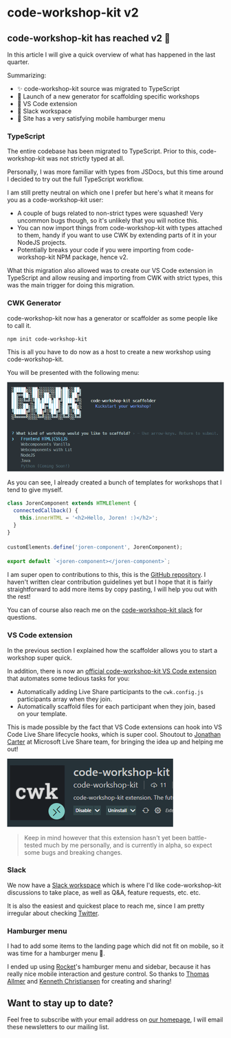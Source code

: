 # code-workshop-kit v2

## code-workshop-kit has reached v2 🎉

In this article I will give a quick overview of what has happened in the last quarter.

Summarizing:

- ✨ code-workshop-kit source was migrated to TypeScript
- 🧬 Launch of a new generator for scaffolding specific workshops
- 📘 VS Code extension
- 💬 Slack workspace
- 🍔 Site has a very satisfying mobile hamburger menu

### TypeScript

The entire codebase has been migrated to TypeScript. Prior to this, code-workshop-kit was not strictly typed at all.

Personally, I was more familiar with types from JSDocs, but this time around I decided to try out the full TypeScript workflow.

I am still pretty neutral on which one I prefer but here's what it means for you as a code-workshop-kit user:

- A couple of bugs related to non-strict types were squashed! Very uncommon bugs though, so it's unlikely that you will notice this.
- You can now import things from code-workshop-kit with types attached to them, handy if you want to use CWK by extending parts of it in your NodeJS projects.
- Potentially breaks your code if you were importing from code-workshop-kit NPM package, hence v2.

What this migration also allowed was to create our VS Code extension in TypeScript and allow reusing and importing from CWK with strict types, this was the main trigger for doing this migration.

### CWK Generator

code-workshop-kit now has a generator or scaffolder as some people like to call it.

```sh
npm init code-workshop-kit
```

This is all you have to do now as a host to create a new workshop using code-workshop-kit.

You will be presented with the following menu:

![scaffolder menu image](../../../assets/images/cwk-v2/generator.png)

As you can see, I already created a bunch of templates for workshops that I tend to give myself.

```js
class JorenComponent extends HTMLElement {
  connectedCallback() {
    this.innerHTML = '<h2>Hello, Joren! :)</h2>';
  }
}

customElements.define('joren-component', JorenComponent);

export default `<joren-component></joren-component>`;
```

I am super open to contributions to this, this is the [GitHub repository](https://github.com/code-workshop-kit/create).
I haven't written clear contribution guidelines yet but I hope that it is fairly straightforward to add more items by copy pasting, I will help you out with the rest!

You can of course also reach me on the [code-workshop-kit slack](https://join.slack.com/t/code-workshop-kit/shared_invite/zt-p9pfhqzo-tvj_5sWNuxHYT_TJw3t5_g) for questions.

### VS Code extension

In the previous section I explained how the scaffolder allows you to start a workshop super quick.

In addition, there is now an [official code-workshop-kit VS Code extension](https://marketplace.visualstudio.com/items?itemName=code-workshop-kit.code-workshop-kit-extension) that automates some tedious tasks for you:

- Automatically adding Live Share participants to the `cwk.config.js` participants array when they join.
- Automatically scaffold files for each participant when they join, based on your template.

This is made possible by the fact that VS Code extensions can hook into VS Code Live Share lifecycle hooks, which is super cool.
Shoutout to [Jonathan Carter](https://twitter.com/LostInTangent) at Microsoft Live Share team, for bringing the idea up and helping me out!

![code-workshop-kit vscode extension image](../../../assets/images/cwk-v2/vscode.png)

> Keep in mind however that this extension hasn't yet been battle-tested much by me personally, and is currently in alpha, so expect some bugs and breaking changes.

### Slack

We now have a [Slack workspace](https://join.slack.com/t/code-workshop-kit/shared_invite/zt-p9pfhqzo-tvj_5sWNuxHYT_TJw3t5_g) which is where I'd like code-workshop-kit discussions to take place, as well as Q&A, feature requests, etc. etc.

It is also the easiest and quickest place to reach me, since I am pretty irregular about checking [Twitter](https://twitter.com/jorenbroekema).

### Hamburger menu

I had to add some items to the landing page which did not fit on mobile, so it was time for a hamburger menu 🍔.

I ended up using [Rocket](https://rocket.modern-web.dev/)'s hamburger menu and sidebar, because it has really nice mobile interaction and gesture control.
So thanks to [Thomas Allmer](https://twitter.com/daKmoR) and [Kenneth Christiansen](https://github.com/kenchris) for creating and sharing!

## Want to stay up to date?

Feel free to subscribe with your email address on [our homepage](https://code-workshop-kit.com/index.html#signup), I will email these newsletters to our mailing list.
